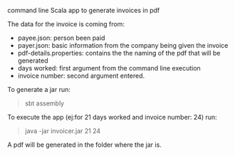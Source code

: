 command line Scala app to generate invoices in pdf

The data for the invoice is coming from:
 - payee.json: person been paid
 - payer.json: basic information from the company being given the invoice
 - pdf-details.properties: contains the the naming of the pdf that will be generated
 - days worked: first argument from the command line execution
 - invoice number: second argument entered.

 
 To generate a jar run: 
 > sbt assembly 

 To execute the app (ej:for 21 days worked and invoice number: 24) run: 
 > java -jar invoicer.jar 21 24
 
 A pdf will be generated in the folder where the jar is.
 
